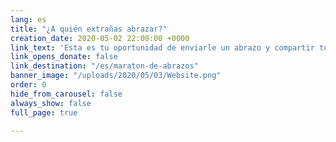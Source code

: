 ```yaml
---
lang: es
title: "¿A quién extrañas abrazar?"
creation_date: 2020-05-02 22:00:00 +0000
link_text: 'Esta es tu oportunidad de enviarle un abrazo y compartir tu amor. #MaratonDeAbrazos #AbrazaUnNinoDelHogar'
link_opens_donate: false
link_destination: "/es/maraton-de-abrazos"
banner_image: "/uploads/2020/05/03/Website.png"
order: 0
hide_from_carousel: false
always_show: false
full_page: true

---
```

